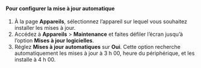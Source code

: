 <!--author=SharS last changed: 9/17/15-->

#### Pour configurer la mise à jour automatique
1. À la page **Appareils**, sélectionnez l’appareil sur lequel vous souhaitez installer les mises à jour.
2. Accédez à **Appareils** > **Maintenance** et faites défiler l’écran jusqu’à l’option **Mises à jour logicielles**.
3. Réglez **Mises à jour automatiques** sur **Oui**. Cette option recherche automatiquement les mises à jour à 3 h 00, heure du périphérique, et les installe à 4 h 00.

<!---HONumber=Oct15_HO3-->
